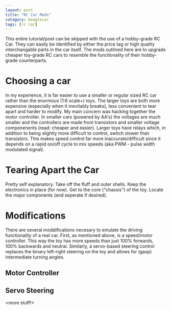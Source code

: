 ```yaml
---
layout: post
title: "RC Car Mods"
catagory: beaglecar
tags: [rc car]
---
```


This entire tutorial/post can be skipped with the use of a hobby-grade RC Car.
They can easily be identified by either the price tag or high quality
interchangable parts in the car itself. The mods outlined here are to upgrade
cheaper toy-grade RC cars to resemble the functionality of their hobby-grade
counterparts.

# Choosing a car

In my experience, it is far easier to use a smaller or regular sized RC car
rather than the enormous (1:6 scale+) toys. The larger toys are both more
expensive (especially when it inevitably breaks), less convenient to tear
apart and harder to modify. My main concern was hacking together the motor
controller. In smaller cars (powered by AA's) the voltages are much smaller and
the controllers are made from transistors and smaller voltage componenents
(read: cheaper and easier). Larger toys have relays which, in addition to being
slightly more difficult to control, switch slower than transistors. This makes
speed control far more inaccurate/difficult since it depends on a rapid
on/off cycle to mix speeds (aka PWM - pulse width modulated signal).

# Tearing Apart the Car

Pretty self explanatory. Take off the fluff and outer shells. Keep the
electronics in place (for now). Get to the core ("chassis") of the toy.
Locate the major components (and seperate if desired).

# Modifications

There are several moddifications necesary to emulate the driving functionality
of a real car. First, as mentioned above, is a speed/motor controller. This way
the toy has more speeds than just 100% forwards, 100% backwards and neutral.
Similarly, a servo-based steering control replaces the binary left-right
steering on the toy and allows for (gasp) intermediate turning angles.

## Motor Controller

<stuff>

## Servo Steering

<more stuff!>
